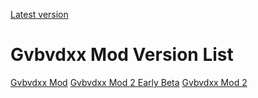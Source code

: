 [Latest version](GvbvdxxMod2)

# Gvbvdxx Mod Version List
[Gvbvdxx Mod](https://jasonglenevans.github.io/GMSource)
[Gvbvdxx Mod 2 Early Beta](https://jasonglenevans.github.io/GvbvdxxMod2)
[Gvbvdxx Mod 2](GvbvdxxMod2)
